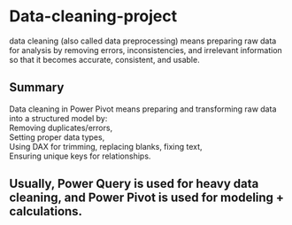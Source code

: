 # Data-cleaning-project
data cleaning (also called data preprocessing) means preparing raw data for analysis by removing errors, inconsistencies, and irrelevant information so that it becomes accurate, consistent, and usable.
## Summary
Data cleaning in Power Pivot means preparing and transforming raw data into a structured model by:
<br>
Removing duplicates/errors,
<br>
Setting proper data types,
<br>
Using DAX for trimming, replacing blanks, fixing text,
<br>
Ensuring unique keys for relationships.
<br>
## Usually, Power Query is used for heavy data cleaning, and Power Pivot is used for modeling + calculations.
